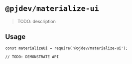 # `@pjdev/materialize-ui`

> TODO: description

## Usage

```
const materializeUi = require('@pjdev/materialize-ui');

// TODO: DEMONSTRATE API
```
